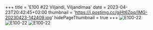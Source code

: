 +++
title = 'E100 #22 Viljandi, Viljandimaa'
date = 2023-04-23T20:42:45+02:00
thumbnail = 'https://i.postimg.cc/gjHt6Zpq/IMG-20230423-142409.jpg'
hidePageThumbnail = true
+++
![E100-22](https://i.postimg.cc/gjHt6Zpq/IMG-20230423-142409.jpg)
![E100-22](https://i.postimg.cc/HngPxtqk/IMG-20230423-141534.jpg)
![E100-22](https://i.postimg.cc/66rmPDZ2/IMG-20230423-135035.jpg)
